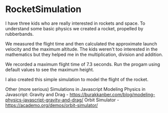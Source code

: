 # RocketSimulation

I have three kids who are really interested in rockets and space. To understand some basic physics we created a rocket, propelled by rubberbands. 

We measured the flight time and then calculated the approximate launch velocity and the maximum altitude. The kids weren't too interested in the mathematics but they helped me in the multiplication, division and addition.

We recorded a maximum flight time of 7.3 seconds. Run the progam using default values to see the maximum height.

I also created this simple simulation to model the flight of the rocket.

Other (more serious) Simulations in Javascript
Modeling Physics in Javascript: Gravity and Drag - https://burakkanber.com/blog/modeling-physics-javascript-gravity-and-drag/
Orbit Simulator - https://academo.org/demos/orbit-simulator/
